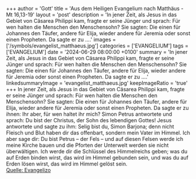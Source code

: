 +++
author = 'Gott'
title = 'Aus dem Heiligen Evangelium nach Matthäus - Mt 16,13-19'
layout = 'post'
description = 'In jener Zeit, als Jesus in das Gebiet von Cäsarea Philippi kam, fragte er seine Jünger und sprach: Für wen halten die Menschen den Menschensohn? Sie sagten: Die einen für Johannes den Täufer, andere für Elija, wieder andere für Jeremia oder sonst einen Propheten. Da sagte er zu ....'
images = ['/symbols/evangelist_matthaeus.jpg']
categories = ['EVANGELIUM']
tags = ['EVANGELIUM']
date = '2024-06-29 08:00:00 +0100'
summary = 'In jener Zeit, als Jesus in das Gebiet von Cäsarea Philippi kam, fragte er seine Jünger und sprach: Für wen halten die Menschen den Menschensohn? Sie sagten: Die einen für Johannes den Täufer, andere für Elija, wieder andere für Jeremia oder sonst einen Propheten. Da sagte er zu ....'
linkedsummaryImage = 'evangelist_matthaeus.jpg'
keepImageRatio = 'true'
+++
In jener Zeit, als Jesus in das Gebiet von Cäsarea Philippi kam, fragte er seine Jünger und sprach: Für wen halten die Menschen den Menschensohn?
Sie sagten: Die einen für Johannes den Täufer, andere für Elija, wieder andere für Jeremia oder sonst einen Propheten.
Da sagte er zu ihnen: Ihr aber, für wen haltet ihr mich?
Simon Petrus antwortete und sprach: Du bist der Christus, der Sohn des lebendigen Gottes!
Jesus antwortete und sagte zu ihm: Selig bist du, Simon Barjona; denn nicht Fleisch und Blut haben dir das offenbart, sondern mein Vater im Himmel.<!--more-->
Ich aber sage dir: Du bist Petrus – der Fels – und auf diesen Felsen werde ich meine Kirche bauen und die Pforten der Unterwelt werden sie nicht überwältigen.
Ich werde dir die Schlüssel des Himmelreichs geben; was du auf Erden binden wirst, das wird im Himmel gebunden sein, und was du auf Erden lösen wirst, das wird im Himmel gelöst sein.<br> [Quelle: Evangelizo](https://evangeliumtagfuertag.org/DE/gospel)